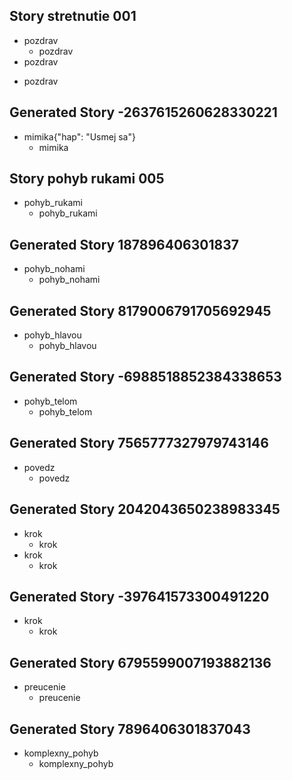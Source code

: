 ## Story stretnutie 001
* pozdrav
    - pozdrav
* pozdrav
 - pozdrav


## Generated Story -2637615260628330221
* mimika{"hap": "Usmej sa"}
    - mimika
    
## Story pohyb rukami 005
* pohyb_rukami
    - pohyb_rukami

## Generated Story 187896406301837
* pohyb_nohami
    - pohyb_nohami

## Generated Story 8179006791705692945
* pohyb_hlavou
    - pohyb_hlavou

## Generated Story -6988518852384338653
* pohyb_telom
    - pohyb_telom

## Generated Story 7565777327979743146
* povedz
    - povedz

## Generated Story 2042043650238983345
* krok
    - krok
* krok
    - krok

## Generated Story -397641573300491220
* krok
    - krok

## Generated Story 6795599007193882136
* preucenie
    - preucenie

## Generated Story 7896406301837043
* komplexny_pohyb
    - komplexny_pohyb

